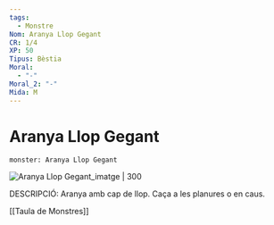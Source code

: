 ```yaml
---
tags:
  - Monstre
Nom: Aranya Llop Gegant
CR: 1/4
XP: 50
Tipus: Bèstia
Moral:
  - "-"
Moral_2: "-"
Mida: M
---
```

# Aranya Llop Gegant

```statblock
monster: Aranya Llop Gegant
```

![Aranya Llop Gegant_imatge | 300](https://static.wikia.nocookie.net/jjcn/images/c/c4/Spider.jpg/revision/latest/scale-to-width-down/700?cb=20171018005236)

DESCRIPCIÓ: 
Aranya amb cap de llop. Caça a les planures o en caus.

[[Taula de Monstres]]
